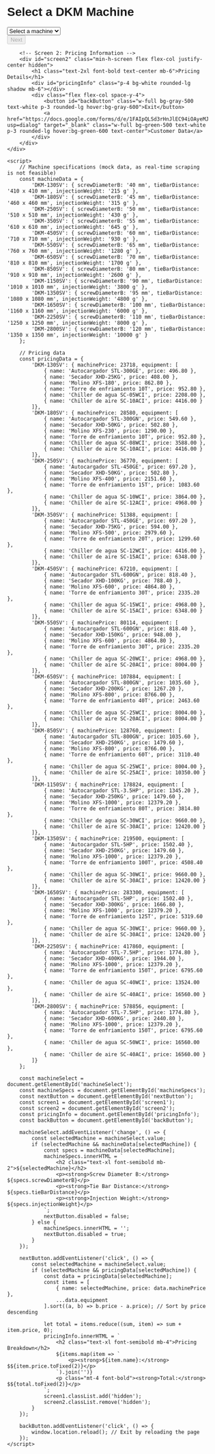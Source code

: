 <!DOCTYPE html>
<html lang="en">
<head>
    <meta charset="UTF-8">
    <meta name="viewport" content="width=device-width, initial-scale=1.0">
    <title>DKM Machine Selector</title>
    <script src="https://cdn.tailwindcss.com"></script>
    <style>
        body {
            font-family: Arial, sans-serif;
        }
        .container {
            max-width: 100%;
            padding: 1rem;
        }
        @media (min-width: 640px) {
            .container {
                max-width: 640px;
                margin: auto;
            }
        }
    </style>
</head>
<body class="bg-gray-100">
    <div class="container mx-auto">
        <!-- Screen 1: Machine Selection -->
        <div id="screen1" class="min-h-screen flex flex-col justify-center">
            <h1 class="text-2xl font-bold text-center mb-6">Select a DKM Machine</h1>
            <select id="machineSelect" class="w-full p-3 border rounded-lg mb-4 focus:outline-none focus:ring-2 focus:ring-blue-500">
                <option value="">Select a machine</option>
                <option value="DKM-130SV">DKM-130SV</option>
                <option value="DKM-180SV">DKM-180SV</option>
                <option value="DKM-250SV">DKM-250SV</option>
                <option value="DKM-350SV">DKM-350SV</option>
                <option value="DKM-450SV">DKM-450SV</option>
                <option value="DKM-550SV">DKM-550SV</option>
                <option value="DKM-650SV">DKM-650SV</option>
                <option value="DKM-850SV">DKM-850SV</option>
                <option value="DKM-1150SV">DKM-1150SV</option>
                <option value="DKM-1350SV">DKM-1350SV</option>
                <option value="DKM-1650SV">DKM-1650SV</option>
                <option value="DKM-2250SV">DKM-2250SV</option>
                <option value="DKM-2800SV">DKM-2800SV</option>
            </select>
            <div id="machineSpecs" class="mt-4 p-4 bg-white rounded-lg shadow"></div>
            <button id="nextButton" class="w-full mt-6 bg-blue-500 text-white p-3 rounded-lg hover:bg-blue-600 disabled:bg-gray-400" disabled>Next</button>
        </div>

        <!-- Screen 2: Pricing Information -->
        <div id="screen2" class="min-h-screen flex flex-col justify-center hidden">
            <h1 class="text-2xl font-bold text-center mb-6">Pricing Details</h1>
            <div id="pricingInfo" class="p-4 bg-white rounded-lg shadow mb-6"></div>
            <div class="flex flex-col space-y-4">
                <button id="backButton" class="w-full bg-gray-500 text-white p-3 rounded-lg hover:bg-gray-600">Exit</button>
                <a href="https://docs.google.com/forms/d/e/1FAIpQLSd3rHnJlEC94iOAyeMJvPprfWpdtXDUNoMAzXXyPMwsKp9wJQ/viewform?usp=dialog" target="_blank" class="w-full bg-green-500 text-white p-3 rounded-lg hover:bg-green-600 text-center">Customer Data</a>
            </div>
        </div>
    </div>

    <script>
        // Machine specifications (mock data, as real-time scraping is not feasible)
        const machineData = {
            'DKM-130SV': { screwDiameterB: '40 mm', tieBarDistance: '410 x 410 mm', injectionWeight: '215 g' },
            'DKM-180SV': { screwDiameterB: '45 mm', tieBarDistance: '460 x 460 mm', injectionWeight: '315 g' },
            'DKM-250SV': { screwDiameterB: '50 mm', tieBarDistance: '510 x 510 mm', injectionWeight: '430 g' },
            'DKM-350SV': { screwDiameterB: '55 mm', tieBarDistance: '610 x 610 mm', injectionWeight: '645 g' },
            'DKM-450SV': { screwDiameterB: '60 mm', tieBarDistance: '710 x 710 mm', injectionWeight: '930 g' },
            'DKM-550SV': { screwDiameterB: '65 mm', tieBarDistance: '760 x 760 mm', injectionWeight: '1280 g' },
            'DKM-650SV': { screwDiameterB: '70 mm', tieBarDistance: '810 x 810 mm', injectionWeight: '1700 g' },
            'DKM-850SV': { screwDiameterB: '80 mm', tieBarDistance: '910 x 910 mm', injectionWeight: '2600 g' },
            'DKM-1150SV': { screwDiameterB: '90 mm', tieBarDistance: '1010 x 1010 mm', injectionWeight: '3800 g' },
            'DKM-1350SV': { screwDiameterB: '95 mm', tieBarDistance: '1080 x 1080 mm', injectionWeight: '4800 g' },
            'DKM-1650SV': { screwDiameterB: '100 mm', tieBarDistance: '1160 x 1160 mm', injectionWeight: '6000 g' },
            'DKM-2250SV': { screwDiameterB: '110 mm', tieBarDistance: '1250 x 1250 mm', injectionWeight: '8000 g' },
            'DKM-2800SV': { screwDiameterB: '120 mm', tieBarDistance: '1350 x 1350 mm', injectionWeight: '10000 g' }
        };

        // Pricing data
        const pricingData = {
            'DKM-130SV': { machinePrice: 23718, equipment: [
                { name: 'Autocargador STL-300GE', price: 496.80 },
                { name: 'Secador XHD-25KG', price: 408.00 },
                { name: 'Molino XFS-180', price: 862.80 },
                { name: 'Torre de enfriamiento 10T', price: 952.80 },
                { name: 'Chiller de agua SC-05WCI', price: 2208.00 },
                { name: 'Chiller de aire SC-10ACI', price: 4416.00 }
            ]},
            'DKM-180SV': { machinePrice: 28580, equipment: [
                { name: 'Autocargador STL-300GN', price: 549.60 },
                { name: 'Secador XHD-50KG', price: 502.80 },
                { name: 'Molino XFS-230', price: 1290.00 },
                { name: 'Torre de enfriamiento 10T', price: 952.80 },
                { name: 'Chiller de agua SC-08WCI', price: 3588.00 },
                { name: 'Chiller de aire SC-10ACI', price: 4416.00 }
            ]},
            'DKM-250SV': { machinePrice: 36770, equipment: [
                { name: 'Autocargador STL-450GE', price: 697.20 },
                { name: 'Secador XHD-50KG', price: 502.80 },
                { name: 'Molino XFS-400', price: 2151.60 },
                { name: 'Torre de enfriamiento 15T', price: 1083.60 },
                { name: 'Chiller de agua SC-10WCI', price: 3864.00 },
                { name: 'Chiller de aire SC-12ACI', price: 4968.00 }
            ]},
            'DKM-350SV': { machinePrice: 51388, equipment: [
                { name: 'Autocargador STL-450GE', price: 697.20 },
                { name: 'Secador XHD-75KG', price: 594.00 },
                { name: 'Molino XFS-500', price: 2979.60 },
                { name: 'Torre de enfriamiento 20T', price: 1299.60 },
                { name: 'Chiller de agua SC-12WCI', price: 4416.00 },
                { name: 'Chiller de aire SC-15ACI', price: 6348.00 }
            ]},
            'DKM-450SV': { machinePrice: 67210, equipment: [
                { name: 'Autocargador STL-600GN', price: 818.40 },
                { name: 'Secador XHD-100KG', price: 788.40 },
                { name: 'Molino XFS-600', price: 4864.80 },
                { name: 'Torre de enfriamiento 30T', price: 2335.20 },
                { name: 'Chiller de agua SC-15WCI', price: 4968.00 },
                { name: 'Chiller de aire SC-15ACI', price: 6348.00 }
            ]},
            'DKM-550SV': { machinePrice: 80114, equipment: [
                { name: 'Autocargador STL-600GN', price: 818.40 },
                { name: 'Secador XHD-150KG', price: 948.00 },
                { name: 'Molino XFS-600', price: 4864.80 },
                { name: 'Torre de enfriamiento 30T', price: 2335.20 },
                { name: 'Chiller de agua SC-20WCI', price: 4968.00 },
                { name: 'Chiller de aire SC-20ACI', price: 8004.00 }
            ]},
            'DKM-650SV': { machinePrice: 107884, equipment: [
                { name: 'Autocargador STL-800GN', price: 1035.60 },
                { name: 'Secador XHD-200KG', price: 1267.20 },
                { name: 'Molino XFS-800', price: 8766.00 },
                { name: 'Torre de enfriamiento 40T', price: 2463.60 },
                { name: 'Chiller de agua SC-25WCI', price: 8004.00 },
                { name: 'Chiller de aire SC-20ACI', price: 8004.00 }
            ]},
            'DKM-850SV': { machinePrice: 128760, equipment: [
                { name: 'Autocargador STL-800GN', price: 1035.60 },
                { name: 'Secador XHD-250KG', price: 1479.60 },
                { name: 'Molino XFS-800', price: 8766.00 },
                { name: 'Torre de enfriamiento 60T', price: 3110.40 },
                { name: 'Chiller de agua SC-25WCI', price: 8004.00 },
                { name: 'Chiller de aire SC-25ACI', price: 10350.00 }
            ]},
            'DKM-1150SV': { machinePrice: 178824, equipment: [
                { name: 'Autocargador STL-3.5HP', price: 1345.20 },
                { name: 'Secador XHD-250KG', price: 1479.60 },
                { name: 'Molino XFS-1000', price: 12379.20 },
                { name: 'Torre de enfriamiento 80T', price: 3814.80 },
                { name: 'Chiller de agua SC-30WCI', price: 9660.00 },
                { name: 'Chiller de aire SC-30ACI', price: 12420.00 }
            ]},
            'DKM-1350SV': { machinePrice: 219500, equipment: [
                { name: 'Autocargador STL-5HP', price: 1502.40 },
                { name: 'Secador XHD-250KG', price: 1479.60 },
                { name: 'Molino XFS-1000', price: 12379.20 },
                { name: 'Torre de enfriamiento 100T', price: 4508.40 },
                { name: 'Chiller de agua SC-30WCI', price: 9660.00 },
                { name: 'Chiller de aire SC-30ACI', price: 12420.00 }
            ]},
            'DKM-1650SV': { machinePrice: 283300, equipment: [
                { name: 'Autocargador STL-5HP', price: 1502.40 },
                { name: 'Secador XHD-300KG', price: 1666.80 },
                { name: 'Molino XFS-1000', price: 12379.20 },
                { name: 'Torre de enfriamiento 125T', price: 5319.60 },
                { name: 'Chiller de agua SC-30WCI', price: 9660.00 },
                { name: 'Chiller de aire SC-30ACI', price: 12420.00 }
            ]},
            'DKM-2250SV': { machinePrice: 417860, equipment: [
                { name: 'Autocargador STL-7.5HP', price: 1774.80 },
                { name: 'Secador XHD-400KG', price: 1944.00 },
                { name: 'Molino XFS-1000', price: 12379.20 },
                { name: 'Torre de enfriamiento 150T', price: 6795.60 },
                { name: 'Chiller de agua SC-40WCI', price: 13524.00 },
                { name: 'Chiller de aire SC-40ACI', price: 16560.00 }
            ]},
            'DKM-2800SV': { machinePrice: 578856, equipment: [
                { name: 'Autocargador STL-7.5HP', price: 1774.80 },
                { name: 'Secador XHD-600KG', price: 2440.80 },
                { name: 'Molino XFS-1000', price: 12379.20 },
                { name: 'Torre de enfriamiento 150T', price: 6795.60 },
                { name: 'Chiller de agua SC-50WCI', price: 16560.00 },
                { name: 'Chiller de aire SC-40ACI', price: 16560.00 }
            ]}
        };

        const machineSelect = document.getElementById('machineSelect');
        const machineSpecs = document.getElementById('machineSpecs');
        const nextButton = document.getElementById('nextButton');
        const screen1 = document.getElementById('screen1');
        const screen2 = document.getElementById('screen2');
        const pricingInfo = document.getElementById('pricingInfo');
        const backButton = document.getElementById('backButton');

        machineSelect.addEventListener('change', () => {
            const selectedMachine = machineSelect.value;
            if (selectedMachine && machineData[selectedMachine]) {
                const specs = machineData[selectedMachine];
                machineSpecs.innerHTML = `
                    <h2 class="text-xl font-semibold mb-2">${selectedMachine}</h2>
                    <p><strong>Screw Diameter B:</strong> ${specs.screwDiameterB}</p>
                    <p><strong>Tie Bar Distance:</strong> ${specs.tieBarDistance}</p>
                    <p><strong>Injection Weight:</strong> ${specs.injectionWeight}</p>
                `;
                nextButton.disabled = false;
            } else {
                machineSpecs.innerHTML = '';
                nextButton.disabled = true;
            }
        });

        nextButton.addEventListener('click', () => {
            const selectedMachine = machineSelect.value;
            if (selectedMachine && pricingData[selectedMachine]) {
                const data = pricingData[selectedMachine];
                const items = [
                    { name: selectedMachine, price: data.machinePrice },
                    ...data.equipment
                ].sort((a, b) => b.price - a.price); // Sort by price descending

                let total = items.reduce((sum, item) => sum + item.price, 0);
                pricingInfo.innerHTML = `
                    <h2 class="text-xl font-semibold mb-4">Pricing Breakdown</h2>
                    ${items.map(item => `
                        <p><strong>${item.name}:</strong> $${item.price.toFixed(2)}</p>
                    `).join('')}
                    <p class="mt-4 font-bold"><strong>Total:</strong> $${total.toFixed(2)}</p>
                `;
                screen1.classList.add('hidden');
                screen2.classList.remove('hidden');
            }
        });

        backButton.addEventListener('click', () => {
            window.location.reload(); // Exit by reloading the page
        });
    </script>
</body>
</html>
